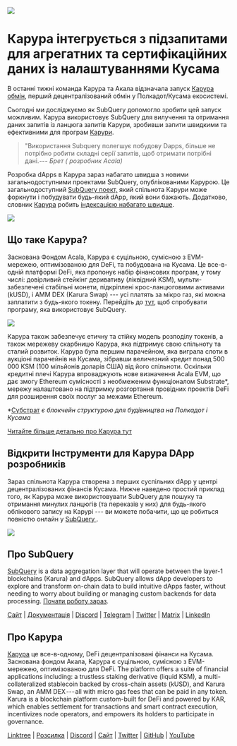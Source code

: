 ![](https://cdn-images-1.medium.com/max/1600/0*EBj5be1webNUchfi)

# Карура інтегрується з підзапитами для агрегатних та сертифікаційних даних із налаштуваннями Кусама

В останні тижні команда Карура та Акала відзначала запуск [Карура обмін](https://apps.karura.network/), перший децентралізований обмін у Полкадот/Кусама екосистемі.

Сьогодні ми досліджуємо як SubQuery допомогло зробити цей запуск можливим. Карура використовує SubQuery для вилучення та отримання даних запитів із ланцюга запитів Карури, зробивши запити швидкими та ефективними для програм [Карури](https://apps.karura.network/).

> "Використання Subquery полегшує побудову Dapps, більше не потрібно робити складні серії запитів, щоб отримати потрібні дані.*--- Брет ( розробник Acala)*

Розробка dApps в Карура зараз набагато швидша з новими загальнодоступними проектами SubQuery, опублікованими Карурою. Це загальнодоступний [SubQuery поект,](https://explorer.subquery.network/subquery/AcalaNetwork/karura) який спільнота Карури може форкнути і побудувати будь-який dApp, який вони бажають. Додатково, словник [Карура](https://explorer.subquery.network/subquery/AcalaNetwork/karura-dictionary) робить [індексацією набагато швидше](https://subquery.medium.com/subquerys-just-got-a-lot-faster-with-the-dictionary-8a7a1447574).

![](https://cdn-images-1.medium.com/max/1600/1*vvI_pI93mhe4kzSNQ2yMoQ.png)

## Що таке Карура?

Заснована Фондом Acala, Карура є суцільною, сумісною з EVM-мережею, оптимізованою для DeFi, та побудована на Кусама. Це все-в-одній платформі DeFi, яка пропонує набір фінансових програм, у тому числі: довірливий стейкінг деривативу (ліквідний KSM), мульти-забезпечені стабільні монети, підкріплені крос-ланцюговими активами (kUSD), і AMM DEX (Karura Swap) --- усі платять за мікро газ, які можна заплатити з будь-якого токену. Перейдіть до [тут](http://apps.karura.network), щоб спробувати програму, яка використовує SubQuery.

![](https://cdn-images-1.medium.com/max/1600/0*g174RcFJwJcw2ITS)

Карура також забезпечує етичну та стійку модель розподілу токенів, а також мережеву скарбницю Карура, яка підтримує свою спільноту та сталий розвиток. Карура була першим парачейном, яка виграла слоти в аукціоні парачейнів на Кусама, зібравши величезний кредит понад 500 000 KSM (100 мільйонів доларів США) від його спільноти. Оскільки кредитні плечі Карура впроваджують нове визначення Acala EVM, що дає змогу Ethereum сумісності з необмеженим функціоналом Substrate*, мережу налаштовано на підтримку розгортання провідних проектів DeFi для розширення своїх послуг за межами Ethereum.

*[Субстрат](http://substrate.dev/) *є блокчейн структурою для будівництва на Полкадот і Кусама*

[Читайте більше детально про Карура тут](https://medium.com/acalanetwork/countdown-to-karura-a-deep-dive-on-the-defi-hub-of-kusama-410066fc1e1f)

## Відкрити Інструменти для Карура DApp розробників

Зараз спільнота Карура створена з перших суспільних dApp у центрі децентралізованих фінансів Кусама. Нижче наведено простий приклад того, як Карура може використовувати SubQuery для пошуку та отримання минулих ланцюгів (та переказів у них) для будь-якого облікового запису на Карурі --- ви можете побачити, що це робиться повністю онлайн у [SubQuery ](https://explorer.subquery.network/subquery/AcalaNetwork/karura).

![](https://cdn-images-1.medium.com/max/1600/0*t6stH0LeQC8M5fSp)

## Про SubQuery

[SubQuery](https://subquery.network/) is a data aggregation layer that will operate between the layer-1 blockchains (Karura) and dApps. SubQuery allows dApp developers to explore and transform on-chain data to build intuitive dApps faster, without needing to worry about building or managing custom backends for data processing. [Почати роботу зараз](https://doc.subquery.network/).

[Сайт](https://subquery.network/) | [Документація](https://doc.subquery.network/) | [Discord](https://discord.com/invite/78zg8aBSMG) | [Telegram](https://t.me/subquerynetwork) | [Twitter](https://twitter.com/subquerynetwork) | [Matrix](https://matrix.to/#/#subquery:matrix.org) | [LinkedIn](https://www.linkedin.com/company/subquery)

## Про Карура

[Карура](http://acala.network/karura) це все-в-одному, DeFi децентралізовані фінанси на Кусама. Заснована фондом Акала, Карура є суцільною, сумісною з EVM-мережею, оптимізованою для DeFi. The platform offers a suite of financial applications including: a trustless staking derivative (liquid KSM), a multi-collateralized stablecoin backed by cross-chain assets (kUSD), and Karura Swap, an AMM DEX --- all with micro gas fees that can be paid in any token. Karura is a blockchain platform custom-built for DeFi and powered by KAR, which enables settlement for transactions and smart contract execution, incentivizes node operators, and empowers its holders to participate in governance.

[Linktree](http://linktr.ee/karuranetwork) | [Розсилка](https://share.hsforms.com/1X9RxkXk-R62I0VNbATaDXw4h8qc) | [Discord](https://discord.gg/vdbFVCH) | [Сайт](http://acala.network/karura) | [Twitter](https://twitter.com/KaruraNetwork) | [GitHub](https://github.com/AcalaNetwork/Acala) | [YouTube](http://youtube.com/c/acalanetwork)